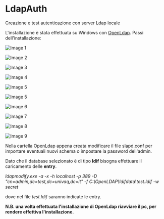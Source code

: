 # LdapAuth
Creazione e test autenticazione con server Ldap locale

L'installazione è stata effettuata su Windows con [OpenLdap](https://www.openldap.org/).
Passi dell'installazione:

![Image 1](https://github.com/davideDI/LdapAuth/blob/master/images/Immagine1.png)

![Image 2](https://github.com/davideDI/LdapAuth/blob/master/images/Immagine2.png)

![Image 3](https://github.com/davideDI/LdapAuth/blob/master/images/Immagine3.png)

![Image 4](https://github.com/davideDI/LdapAuth/blob/master/images/Immagine4.png)

![Image 5](https://github.com/davideDI/LdapAuth/blob/master/images/Immagine5.png)

![Image 5](https://github.com/davideDI/LdapAuth/blob/master/images/Immagine5.png)

![Image 6](https://github.com/davideDI/LdapAuth/blob/master/images/Immagine6.png)

![Image 7](https://github.com/davideDI/LdapAuth/blob/master/images/Immagine7.png)

![Image 8](https://github.com/davideDI/LdapAuth/blob/master/images/Immagine8.png)

![Image 9](https://github.com/davideDI/LdapAuth/blob/master/images/Immagine9.png)

Nella cartella OpenLdap appena creata modificare il file slapd.conf per importare eventuali nuovi schema o impostare la password dell'admin.

Dato che il database selezionato è di tipo **ldif** bisogna effettuare il caricamento delle **entry**.

*ldapmodify.exe -a -x -h localhost -p 389 -D "cn=admin,dc=test,dc=univaq,dc=it" -f C:\OpenLDAP\ldifdata\test.ldif -w secret*

dove nel file _test.ldif_ saranno indicate le entry.

**N.B. una volta effettuata l'installazione di OpenLdap riavviare il pc, per rendere effettiva l'installazione.**